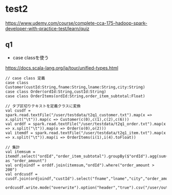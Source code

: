 # test2
https://www.udemy.com/course/complete-cca-175-hadoop-spark-developer-with-practice-test/learn/quiz

## q1

- case classを使う

https://docs.scala-lang.org/ja/tour/unified-types.html


```
// case class 定義
case class Customer(custId:String,fname:String,lname:String,city:String)
case class Order(ordId:String,custId:String)
case class OrderItems(ordId:String,order_item_subtotal:Float)

// タブ区切りテキストを定義クラスに変換
val cusdf = spark.read.textFile("/user/testdata/t2q1_customer.txt").map(x => x.split("\t")).map(c => Customer(c(0),c(1),c(2),c(6)))
val orddf = spark.read.textFile("/user/testdata/t2q1_order.txt").map(x => x.split("\t")).map(o => Order(o(0),o(2)))
val itemdf = spark.read.textFile("/user/testdata/t2q1_item.txt").map(x => x.split("\t")).map(i => OrderItems(i(1),i(4).toFloat))

// 集計
val itemsum = itemdf.select("ordId","order_item_subtotal").groupBy($"ordId").agg(sum($"order_item_subtotal") as "order_amount")
val ordjoindf = orddf.join(itemsum,"ordId").where("order_amount > 200")
val ordcusdf = cusdf.join(ordjoindf,"custId").select("fname","lname","city","order_amount")

ordcusdf.write.mode("overwrite").option("header","true").csv("/user/output")


```
